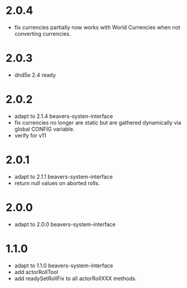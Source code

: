 # 2.0.4
- fix currencies partially now works with World Currencies when not converting currencies.
# 2.0.3
- dnd5e 2.4 ready 
# 2.0.2
- adapt to 2.1.4 beavers-systen-interface
- fix currencies no longer are static but are gathered dynamically via global CONFIG variable.
- verify for v11

# 2.0.1
- adapt to 2.1.1 beavers-system-interface
- return null values on aborted rolls.

# 2.0.0
- adapt to 2.0.0 beavers-system-interface

# 1.1.0
- adapt to 1.1.0 beavers-system-interface
- add actorRollTool
- add readySetRollFix to all actorRollXXX methods.